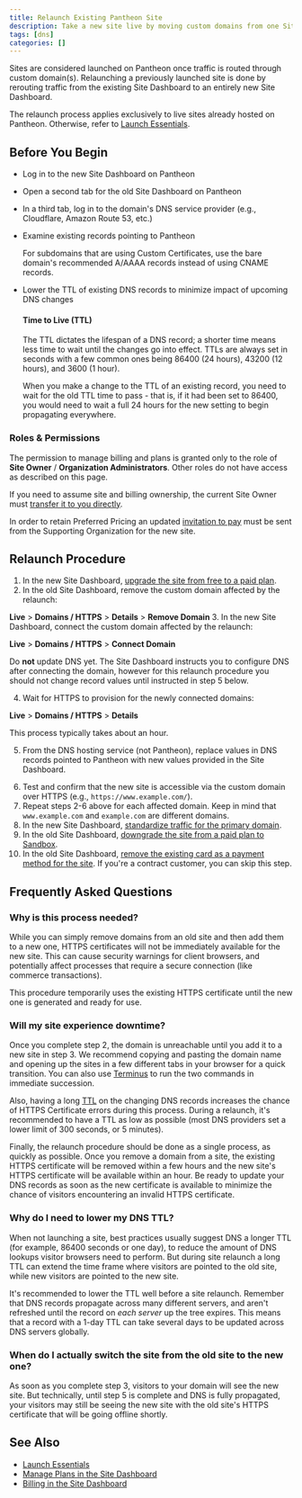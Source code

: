 ```yaml
---
title: Relaunch Existing Pantheon Site
description: Take a new site live by moving custom domains from one Site Dashboard to another, with minimal HTTPS interruptions.
tags: [dns]
categories: []
---
```

Sites are considered launched on Pantheon once traffic is routed through custom domain(s). Relaunching a previously launched site is done by rerouting traffic from the existing Site Dashboard to an entirely new Site Dashboard.

<Alert title="Note" type="info">

The relaunch process applies exclusively to live sites already hosted on Pantheon. Otherwise, refer to [Launch Essentials](/guides/launch/).

</Alert>

## Before You Begin
- Log in to the new Site Dashboard on Pantheon
- Open a second tab for the old Site Dashboard on Pantheon
- In a third tab, log in to the domain's DNS service provider (e.g., Cloudflare, Amazon Route 53, etc.)
- Examine existing records pointing to Pantheon
  <Partial file="standard-dns-config.md" />

  <Alert title="Note" type="info">

  For subdomains that are using Custom Certificates, use the bare domain's recommended A/AAAA records instead of using CNAME records.

  </Alert>

- Lower the TTL of existing DNS records to minimize impact of upcoming DNS changes

  <Accordion title="Learn More" id="ttl" icon="info-sign">

  #### Time to Live (TTL)

  The TTL dictates the lifespan of a DNS record; a shorter time means less time to wait until the changes go into effect. TTLs are always set in seconds with a few common ones being 86400 (24 hours),  43200 (12 hours), and 3600 (1 hour).

  When you make a change to the TTL of an existing record, you need to wait for the old TTL time to pass - that is, if it had been set to 86400, you would need to wait a full 24 hours for the new setting to begin propagating everywhere.

  </Accordion>

### Roles & Permissions
The permission to manage billing and plans is granted only to the role of **Site Owner** / **Organization Administrators**. Other roles do not have access as described on this page.

<Alert title="Note" type="info">

If you need to assume site and billing ownership, the current Site Owner must [transfer it to you directly](/site-billing#transfer-ownership-and-billing-for-this-site).

In order to retain Preferred Pricing an updated [invitation to pay](/add-client-site/#send-an-invitation-to-pay-to-your-client) must be sent from the Supporting Organization for the new site.

</Alert>

## Relaunch Procedure

1. In the new Site Dashboard, [upgrade the site from free to a paid plan](/site-plan/#purchase-a-new-plan).
2. In the old Site Dashboard, remove the custom domain affected by the relaunch:

  **<span class="glyphicons glyphicons-cardio"></span> Live** > **<span class="glyphicons glyphicons-global"></span> Domains / HTTPS** > **Details** > **Remove Domain**
3. In the new Site Dashboard, connect the custom domain affected by the relaunch:

  **<span class="glyphicons glyphicons-cardio"></span> Live** > **<span class="glyphicons glyphicons-global"></span> Domains / HTTPS** > **Connect Domain**

  <Alert title="Warning" type="danger">

  Do **not** update DNS yet. The Site Dashboard instructs you to configure DNS after connecting the domain, however for this relaunch procedure you should not change record values until instructed in step 5 below.

  </Alert>

4. Wait for HTTPS to provision for the newly connected domains:

  **<span class="glyphicons glyphicons-cardio"></span> Live** > **<span class="glyphicons glyphicons-global"></span> Domains / HTTPS** > **Details**

  <Partial file="notes/https-success.md" />

   This process typically takes about an hour.

5. From the DNS hosting service (not Pantheon), replace values in DNS records pointed to Pantheon with new values provided in the Site Dashboard.

  <Partial file="standard-dns-config2.md" />

6. Test and confirm that the new site is accessible via the custom domain over HTTPS (e.g., `https://www.example.com/`).
7. Repeat steps 2-6 above for each affected domain. Keep in mind that `www.example.com` and `example.com` are different domains.
8. In the new Site Dashboard, [standardize traffic for the primary domain](/domains/#redirect-to-https-and-the-primary-domain).
9. In the old Site Dashboard, [downgrade the site from a paid plan to Sandbox](/site-plan/#cancel-current-plan).
10. In the old Site Dashboard, [remove the existing card as a payment method for the site](/site-billing/#do-not-bill-this-site-to-a-card). If you're a contract customer, you can skip this step.

## Frequently Asked Questions
### Why is this process needed?
While you can simply remove domains from an old site and then add them to a new one, HTTPS certificates will not be immediately available for the new site. This can cause security warnings for client browsers, and potentially affect processes that require a secure connection (like commerce transactions).

This procedure temporarily uses the existing HTTPS certificate until the new one is generated and ready for use.

### Will my site experience downtime?
Once you complete step 2, the domain is unreachable until you add it to a new site in step 3. We recommend copying and pasting the domain name and opening up the sites in a few different tabs in your browser for a quick transition. You can also use [Terminus](/terminus/) to run the two commands in immediate succession.

Also, having a long [TTL](/dns#dns-terminology) on the changing DNS records increases the chance of HTTPS Certificate errors during this process. During a relaunch, it's recommended to have a TTL as low as possible (most DNS providers set a lower limit of 300 seconds, or 5 minutes).

Finally, the relaunch procedure should be done as a single process, as quickly as possible. Once you remove a domain from a site, the existing HTTPS certificate will be removed within a few hours and the new site's HTTPS certificate will be available within an hour. Be ready to update your DNS records as soon as the new certificate is available to minimize the chance of visitors encountering an invalid HTTPS certificate.


### Why do I need to lower my DNS TTL?
When not launching a site, best practices usually suggest DNS a longer TTL (for example, 86400 seconds or one day), to reduce the amount of DNS lookups visitor browsers need to perform. But during site relaunch a long TTL can extend the time frame where visitors are pointed to the old site, while new visitors are pointed to the new site.

It's recommended to lower the TTL well before a site relaunch. Remember that DNS records propagate across many different servers, and aren't refreshed until the record on *each server* up the tree expires. This means that a record with a 1-day TTL can take several days to be updated across DNS servers globally.

### When do I actually switch the site from the old site to the new one?
As soon as you complete step 3, visitors to your domain will see the new site. But technically, until step 5 is complete and DNS is fully propagated, your visitors may still be seeing the new site with the old site's HTTPS certificate that will be going offline shortly.

## See Also
- [Launch Essentials](/guides/launch/)
- [Manage Plans in the Site Dashboard](/site-plan/)
- [Billing in the Site Dashboard](/site-billing/)

